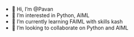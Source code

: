 - 👋 Hi, I’m @Pavan
- 👀 I’m interested in Python, AIML
- 🌱 I’m currently learning FAIML with skills kash 
- 💞️ I’m looking to collaborate on Python and AIML



<!---
9552268990/9552268990 is a ✨ special ✨ repository because its `README.md` (this file) appears on your GitHub profile.
You can click the Preview link to take a look at your changes.
--->
